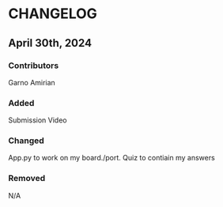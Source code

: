 # CHANGELOG

## April 30th, 2024
### Contributors
Garno Amirian

### Added
Submission Video

### Changed
App.py to work on my board./port. Quiz to contiain my answers

### Removed
N/A